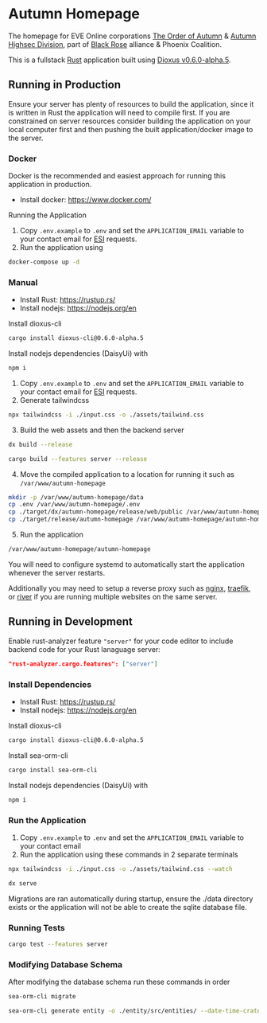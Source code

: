 # Autumn Homepage
The homepage for EVE Online corporations [The Order of Autumn](https://zkillboard.com/corporation/98785281/) & [Autumn Highsec Division](https://zkillboard.com/corporation/98784256/), part of [Black Rose](https://black-rose.space/) alliance & Phoenix Coalition.

This is a fullstack [Rust](https://www.rust-lang.org/) application built using [Dioxus v0.6.0-alpha.5](https://dioxuslabs.com/).

## Running in Production

Ensure your server has plenty of resources to build the application, since it is written in Rust the application will need to compile first.
If you are constrained on server resources consider building the application on your local computer first and then pushing the built application/docker image to the server.

### Docker

Docker is the recommended and easiest approach for running this application in production.

- Install docker: <https://www.docker.com/>

Running the Application
1. Copy `.env.example` to `.env` and set the `APPLICATION_EMAIL` variable to your contact email for [ESI](https://esi.evetech.net/) requests.
2. Run the application using

```bash
docker-compose up -d
```

### Manual

- Install Rust: <https://rustup.rs/>
- Install nodejs: <https://nodejs.org/en>

Install dioxus-cli

```bash
cargo install dioxus-cli@0.6.0-alpha.5
```

Install nodejs dependencies (DaisyUi) with

```bash
npm i
```

1. Copy `.env.example` to `.env` and set the `APPLICATION_EMAIL` variable to your contact email for [ESI](https://esi.evetech.net/) requests.
2. Generate tailwindcss

```bash
npx tailwindcss -i ./input.css -o ./assets/tailwind.css
```

3. Build the web assets and then the backend server

```bash
dx build --release
```

```bash
cargo build --features server --release
```

4. Move the compiled application to a location for running it such as `/var/www/autumn-homepage`

```bash
mkdir -p /var/www/autumn-homepage/data
cp .env /var/www/autumn-homepage/.env
cp ./target/dx/autumn-homepage/release/web/public /var/www/autumn-homepage/public
cp ./target/release/autumn-homepage /var/www/autumn-homepage/autumn-homepage
```

5. Run the application

```bash
/var/www/autumn-homepage/autumn-homepage
```

You will need to configure systemd to automatically start the application whenever the server restarts.

Additionally you may need to setup a reverse proxy such as [nginx](https://nginx.org/en/), [traefik](https://traefik.io/), or [river](https://github.com/memorysafety/river) if you are running multiple websites on the same server.

## Running in Development

Enable rust-analyzer feature `"server"` for your code editor to include backend code for your Rust lanaguage server:

```json
"rust-analyzer.cargo.features": ["server"]
```

### Install Dependencies

- Install Rust: <https://rustup.rs/>
- Install nodejs: <https://nodejs.org/en>

Install dioxus-cli

```bash
cargo install dioxus-cli@0.6.0-alpha.5
```
Install sea-orm-cli

```bash
cargo install sea-orm-cli
```

Install nodejs dependencies (DaisyUi) with

```bash
npm i
```

### Run the Application

1. Copy `.env.example` to `.env` and set the `APPLICATION_EMAIL` variable to your contact email
2. Run the application using these commands in 2 separate terminals

```bash
npx tailwindcss -i ./input.css -o ./assets/tailwind.css --watch
```

```bash
dx serve
```

Migrations are ran automatically during startup, ensure the ./data directory exists or the application will not be able to create the sqlite database file.

### Running Tests

```bash
cargo test --features server
```

### Modifying Database Schema

After modifying the database schema run these commands in order

```bash
sea-orm-cli migrate
```

```bash
sea-orm-cli generate entity -o ./entity/src/entities/ --date-time-crate chrono
```

